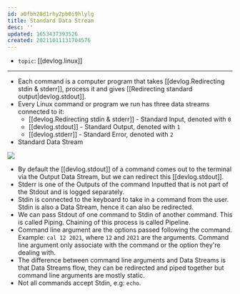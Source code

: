 ```yaml
---
id: a0fbh28d1rhy2pb0i9hlylg
title: Standard Data Stream
desc: ''
updated: 1653437393526
created: 20211011131704576
---
```


- `topic`: [[devlog.linux]]

---

- Each command is a computer program that takes [[devlog.Redirecting stdin & stderr]], process it and gives [[Redirecting standard output|devlog.stdout]].
- Every Linux command or program we run has three data streams connected to it:
  - [[devlog.Redirecting stdin & stderr]] - Standard Input, denoted with `0`
  - [[devlog.stdout]] - Standard Output, denoted with `1`
  - [[devlog.stderr]] - Standard Error, denoted with `2`
- Standard Data Stream

![](https://raw.githubusercontent.com/zubayrrr/twiki/main/bin/image.1upbcz4kmqj.png)

- By default the [[devlog.stdout]] of a command comes out to the terminal via the Output Data Stream, but we can redirect this [[devlog.stdout]].
- Stderr is one of the Outputs of the command Inputted that is not part of the Stdout and is logged separately.
- Stdin is connected to the keyboard to take in a command from the user. Stdin is also a Data Stream, hence it can also be redirected.
- We can pass Stdout of one command to Stdin of another command. This is called Piping. Chaining of this process is called Pipeline.
- Command line argument are the options passed following the command.  
  Example: `cal 12 2021`, where `12` and `2021` are the arguments. Command line argument only associate with the command or the option they're dealing with.
- The difference between command line arguments and Data Streams is that Data Streams flow, they can be redirected and piped together but command line arguments are mostly static.
- Not all commands accept Stdin, e.g: `echo`.
